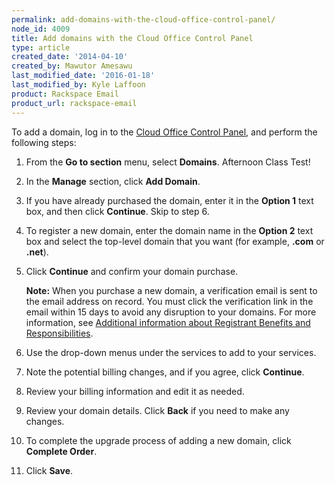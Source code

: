 ```yaml
---
permalink: add-domains-with-the-cloud-office-control-panel/
node_id: 4009
title: Add domains with the Cloud Office Control Panel
type: article
created_date: '2014-04-10'
created_by: Mawutor Amesawu
last_modified_date: '2016-01-18'
last_modified_by: Kyle Laffoon
product: Rackspace Email
product_url: rackspace-email
---
```


To add a domain, log in to the [Cloud Office Control Panel](https://cp.rackspace.com), and perform the following steps:

1.  From the **Go to section** menu, select **Domains**.    Afternoon Class Test!
2.  In the **Manage** section, click **Add Domain**.
3.  If you have already purchased the domain, enter it in the **Option 1** text box, and then click **Continue**. Skip to step 6.
4.  To register a new domain, enter the domain name in the **Option 2** text box and select the top-level domain that you want (for example, **.com** or **.net**).
5.  Click **Continue** and confirm your domain purchase.

    **Note:** When you purchase a new domain, a verification email is sent to the email address on record. You must click the verification link in the email within 15 days to avoid any disruption to your domains. For more information, see [Additional information about Registrant Benefits and     Responsibilities](http://www.rackspace.com/information/legal/RAAInfo).
5.  Use the drop-down menus under the services to add to your services.
6.  Note the potential billing changes, and if you agree, click **Continue**.
7.  Review your billing information and edit it as needed.
8.  Review your domain details. Click **Back** if you need to make any changes.
9.  To complete the upgrade process of adding a new domain, click **Complete Order**.
10. Click **Save**.
